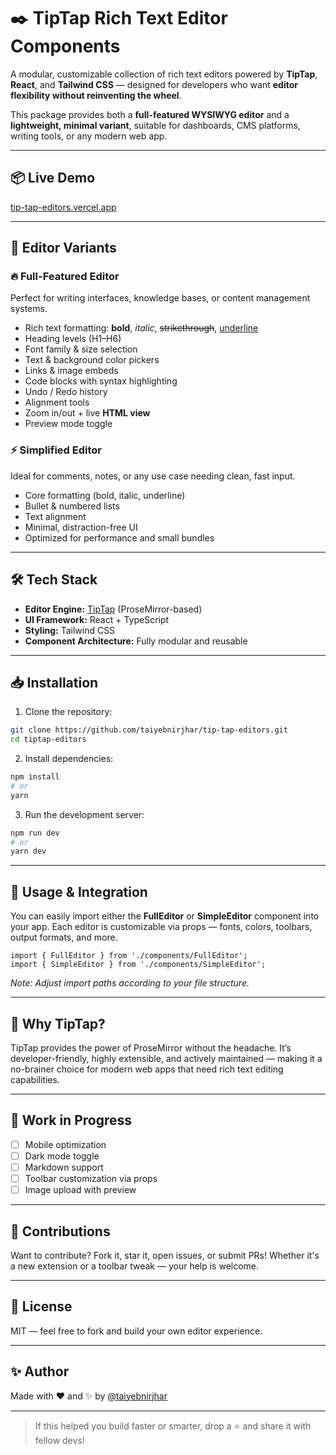 # ✒️ TipTap Rich Text Editor Components

A modular, customizable collection of rich text editors powered by **TipTap**, **React**, and **Tailwind CSS** — designed for developers who want **editor flexibility without reinventing the wheel**.

This package provides both a **full-featured WYSIWYG editor** and a **lightweight, minimal variant**, suitable for dashboards, CMS platforms, writing tools, or any modern web app.

---

## 📦 Live Demo

[tip-tap-editors.vercel.app](https://tip-tap-editors.vercel.app/)

---

## 🧩 Editor Variants

### 🔥 Full-Featured Editor

Perfect for writing interfaces, knowledge bases, or content management systems.

- Rich text formatting: **bold**, _italic_, ~~strikethrough~~, <u>underline</u>
- Heading levels (H1–H6)
- Font family & size selection
- Text & background color pickers
- Links & image embeds
- Code blocks with syntax highlighting
- Undo / Redo history
- Alignment tools
- Zoom in/out + live **HTML view**
- Preview mode toggle

### ⚡ Simplified Editor

Ideal for comments, notes, or any use case needing clean, fast input.

- Core formatting (bold, italic, underline)
- Bullet & numbered lists
- Text alignment
- Minimal, distraction-free UI
- Optimized for performance and small bundles

---

## 🛠 Tech Stack

- **Editor Engine:** [TipTap](https://tiptap.dev/) (ProseMirror-based)
- **UI Framework:** React + TypeScript
- **Styling:** Tailwind CSS
- **Component Architecture:** Fully modular and reusable

---

## 📥 Installation

1. Clone the repository:

```bash
git clone https://github.com/taiyebnirjhar/tip-tap-editors.git
cd tiptap-editors
```

2. Install dependencies:

```bash
npm install
# or
yarn
```

3. Run the development server:

```bash
npm run dev
# or
yarn dev
```

---

## 🧪 Usage & Integration

You can easily import either the **FullEditor** or **SimpleEditor** component into your app. Each editor is customizable via props — fonts, colors, toolbars, output formats, and more.

```tsx
import { FullEditor } from './components/FullEditor';
import { SimpleEditor } from './components/SimpleEditor';
```

_Note: Adjust import paths according to your file structure._

---

## 🧠 Why TipTap?

TipTap provides the power of ProseMirror without the headache. It’s developer-friendly, highly extensible, and actively maintained — making it a no-brainer choice for modern web apps that need rich text editing capabilities.

---

## 🚧 Work in Progress

- [ ] Mobile optimization
- [ ] Dark mode toggle
- [ ] Markdown support
- [ ] Toolbar customization via props
- [ ] Image upload with preview

---

## 🤝 Contributions

Want to contribute? Fork it, star it, open issues, or submit PRs! Whether it's a new extension or a toolbar tweak — your help is welcome.

---

## 📜 License

MIT — feel free to fork and build your own editor experience.

---

## ✨ Author

Made with ❤️ and ✨ by [@taiyebnirjhar](https://github.com/taiyebnirjhar)

---

> If this helped you build faster or smarter, drop a ⭐ and share it with fellow devs!
